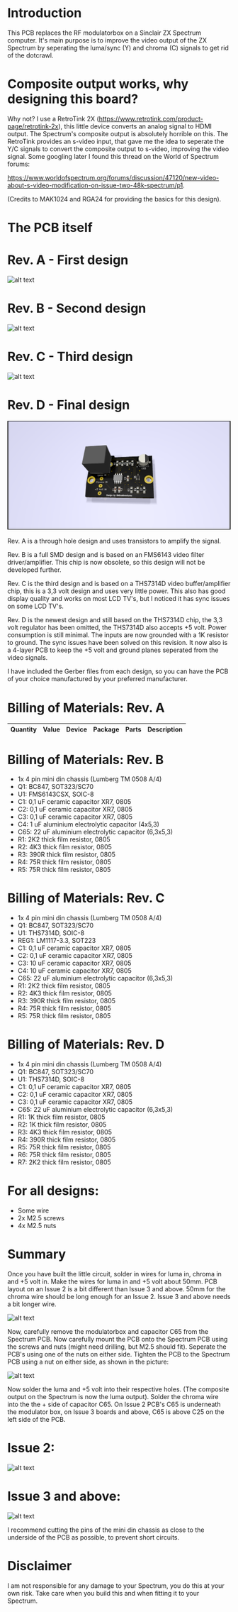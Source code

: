 # Introduction

This PCB replaces the RF modulatorbox on a Sinclair ZX Spectrum computer. It's main purpose is to improve the video output of the ZX Spectrum by seperating the luma/sync (Y) and chroma (C) signals to get rid of the dotcrawl.

# Composite output works, why designing this board?
Why not? I use a RetroTink 2X (https://www.retrotink.com/product-page/retrotink-2x), this little device converts an analog signal to HDMI output. The Spectrum's composite output is absolutely horrible on this. The RetroTink provides an s-video input, that gave me the idea to seperate the Y/C signals to convert the composite output to s-video, improving the video signal. Some googling later I found this thread on the World of Spectrum forums: 

https://www.worldofspectrum.org/forums/discussion/47120/new-video-about-s-video-modification-on-issue-two-48k-spectrum/p1. 

(Credits to MAK1024 and RGA24 for providing the basics for this design).

# The PCB itself

# Rev. A - First design
![alt text](https://github.com/redhawk668/ZX-Spectrum-S-Video/blob/master/Rev.%20A/Final%20Design.png)

# Rev. B - Second design
![alt text](https://github.com/redhawk668/ZX-Spectrum-S-Video/blob/master/Rev.%20B/Final%20Design%20Rev.%20B%20-%20Red.png)

# Rev. C - Third design
![alt text](https://github.com/redhawk668/ZX-Spectrum-S-Video/blob/master/Rev.%20C/S-VHS%20ZX%20Spectrum%20Rev.%20C%20Raytraced.png)

# Rev. D - Final design
![alt text](https://github.com/redhawk668/ZX-Spectrum-S-Video/blob/master/Rev.%20D/S-VHS%20ZX%20Spectrum%20Rev.%20D.png)

Rev. A is a through hole design and uses transistors to amplify the signal. 

Rev. B is a full SMD design and is based on an FMS6143 video filter driver/amplifier. This chip is now obsolete, so this design will not be developed further.

Rev. C is the third design and is based on a THS7314D video buffer/amplifier chip, this is a 3,3 volt design and uses very little power. This also has good display quality and works on most LCD TV's, but I noticed it has sync issues on some LCD TV's.

Rev. D is the newest design and still based on the THS7314D chip, the 3,3 volt regulator has been omitted, the THS7314D also accepts +5 volt. Power consumption is still minimal. The inputs are now grounded with a 1K resistor to ground. The sync issues have been solved on this revision. It now also is a 4-layer PCB to keep the +5 volt and ground planes seperated from the video signals.

I have included the Gerber files from each design, so you can have the PCB of your choice manufactured by your preferred manufacturer.

# Billing of Materials: Rev. A
| Quantity | Value | Device | Package | Parts | Description |
|----------|-------|--------|---------|-------|-------------|



# Billing of Materials: Rev. B
- 1x 4 pin mini din chassis (Lumberg TM 0508 A/4)
- Q1: BC847, SOT323/SC70
- U1: FMS6143CSX, SOIC-8
- C1: 0,1 uF ceramic capacitor XR7, 0805
- C2: 0,1 uF ceramic capacitor XR7, 0805
- C3: 0,1 uF ceramic capacitor XR7, 0805
- C4: 1 uF aluminium electrolytic capacitor (4x5,3)
- C65: 22 uF aluminium electrolytic capacitor (6,3x5,3)
- R1: 2K2 thick film resistor, 0805
- R2: 4K3 thick film resistor, 0805
- R3: 390R thick film resistor, 0805
- R4: 75R thick film resistor, 0805
- R5: 75R thick film resistor, 0805

# Billing of Materials: Rev. C
- 1x 4 pin mini din chassis (Lumberg TM 0508 A/4)
- Q1: BC847, SOT323/SC70
- U1: THS7314D, SOIC-8
- REG1: LM1117-3.3, SOT223
- C1: 0,1 uF ceramic capacitor XR7, 0805
- C2: 0,1 uF ceramic capacitor XR7, 0805
- C3: 10 uF ceramic capacitor XR7, 0805
- C4: 10 uF ceramic capacitor XR7, 0805
- C65: 22 uF aluminium electrolytic capacitor (6,3x5,3)
- R1: 2K2 thick film resistor, 0805
- R2: 4K3 thick film resistor, 0805
- R3: 390R thick film resistor, 0805
- R4: 75R thick film resistor, 0805
- R5: 75R thick film resistor, 0805

# Billing of Materials: Rev. D
- 1x 4 pin mini din chassis (Lumberg TM 0508 A/4)
- Q1: BC847, SOT323/SC70
- U1: THS7314D, SOIC-8
- C1: 0,1 uF ceramic capacitor XR7, 0805
- C2: 0,1 uF ceramic capacitor XR7, 0805
- C3: 0,1 uF ceramic capacitor XR7, 0805
- C65: 22 uF aluminium electrolytic capacitor (6,3x5,3)
- R1: 1K thick film resistor, 0805
- R2: 1K thick film resistor, 0805
- R3: 4K3 thick film resistor, 0805
- R4: 390R thick film resistor, 0805
- R5: 75R thick film resistor, 0805
- R6: 75R thick film resistor, 0805
- R7: 2K2 thick film resistor, 0805

# For all designs:
- Some wire
- 2x M2.5 screws
- 4x M2.5 nuts

# Summary
Once you have built the little circuit, solder in wires for luma in, chroma in and +5 volt in. Make the wires for luma in and +5 volt about 50mm. PCB layout on an Issue 2 is a bit different than Issue 3 and above. 50mm for the chroma wire should be long enough for an Issue 2. Issue 3 and above needs a bit longer wire. 

![alt text](https://github.com/redhawk668/ZX-Spectrum-S-Video/blob/master/IMG_20200522_165732.jpg)

Now, carefully remove the modulatorbox and capacitor C65 from the Spectrum PCB. Now carefully mount the PCB onto the Spectrum PCB using the screws and nuts (might need drilling, but M2.5 should fit). Seperate the PCB's using one of the nuts on either side. Tighten the PCB to the Spectrum PCB using a nut on either side, as shown in the picture:

![alt text](https://github.com/redhawk668/ZX-Spectrum-S-Video/blob/master/IMG_20200522_165952.jpg)

Now solder the luma and +5 volt into their respective holes. (The composite output on the Spectrum is now the luma output). Solder the chroma wire into the the + side of capacitor C65. On Issue 2 PCB's C65 is underneath the modulator box, on Issue 3 boards and above, C65 is above C25 on the left side of the PCB.

# Issue 2:

![alt text](https://github.com/redhawk668/ZX-Spectrum-S-Video/blob/master/IMG_20200524_162537.jpg)

# Issue 3 and above:

![alt text](https://github.com/redhawk668/ZX-Spectrum-S-Video/blob/master/IMG_20200522_165732.jpg)

I recommend cutting the pins of the mini din chassis as close to the underside of the PCB as possible, to prevent short circuits. 

# Disclaimer
I am not responsible for any damage to your Spectrum, you do this at your own risk. Take care when you build this and when fitting it to your Spectrum.


























